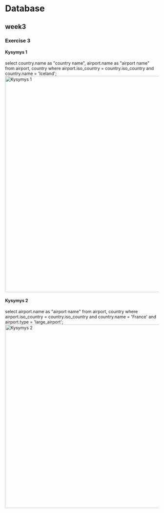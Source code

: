 # Database
## week3
### Exercise 3
#### Kysymys 1
select country.name as "country name", airport.name as "airport name"
from airport, country
where airport.iso_country = country.iso_country and country.name = 'Iceland';
<img width="706" alt="Kysymys 1" src="https://github.com/user-attachments/assets/c7b7448e-44ea-4c22-bafd-0cbf0d468e4f">

#### Kysymys 2
select airport.name as "airport name"
from airport, country
where airport.iso_country = country.iso_country and country.name
    = 'France' and airport.type = 'large_airport';
<img width="600" alt="Kysymys 2" src="https://github.com/user-attachments/assets/dcef1581-868b-4825-abf4-f279745bb13d">

